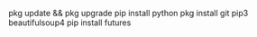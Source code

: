 pkg update && pkg upgrade
pip install python
pkg install git
pip3 beautifulsoup4
pip install futures
